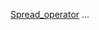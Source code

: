[Spread_operator](https://developer.mozilla.org/en-US/docs/Web/JavaScript/Reference/Operators/Spread_operator) ...  
